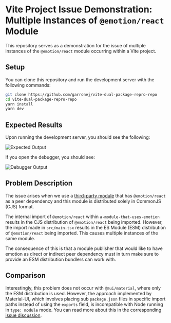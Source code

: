 # Vite Project Issue Demonstration: Multiple Instances of `@emotion/react` Module

This repository serves as a demonstration for the issue of multiple instances of the `@emotion/react` module occurring within a Vite project. 

## Setup

You can clone this repository and run the development server with the following commands:

```bash
git clone https://github.com/garronej/vite-dual-package-repro-repo
cd vite-dual-package-repro-repo
yarn install
yarn dev
```

## Expected Results

Upon running the development server, you should see the following:

![Expected Output](https://github.com/garronej/vite-dual-package-repro-repo/assets/6702424/37ff3f4a-a8b5-4804-b496-e016523b300a)

If you open the debugger, you should see:

![Debugger Output](https://github.com/garronej/vite-dual-package-repro-repo/assets/6702424/97e01bf4-d72c-463b-95a7-5f307e416e87)

## Problem Description

The issue arises when we use a [third-party module](https://github.com/garronej/a-module-that-uses-emotion) that has `@emotion/react` as a peer dependency and this module is distributed solely in CommonJS (CJS) format. 

The internal import of `@emotion/react` within `a-module-that-uses-emotion` results in the CJS distribution of `@emotion/react` being imported. However, the import made in `src/main.tsx` results in the ES Module (ESM) distribution of `@emotion/react` being imported. This causes multiple instances of the same module.  

The consequence of this is that a module publisher that would like to have emotion as direct or indirect peer dependency must in turn make sure to provide an ESM distribution
bundlers can work with.  


## Comparison

Interestingly, this problem does not occur with `@mui/material`, where only the ESM distribution is used. However, the approach implemented by Material-UI, which involves placing sub `package.json` files in specific import paths instead of using the `exports` field, is incompatible with Node running in `type: module` mode. You can read more about this in the corresponding [issue discussion](https://github.com/mui/material-ui/issues/37335).